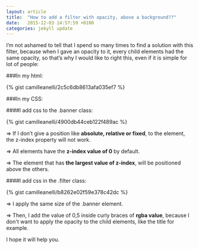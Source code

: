 ```yaml
---
layout: article
title:  "How to add a filter with opacity, above a background??"
date:   2015-12-03 14:57:59 +0100
categories: jekyll update
---
```


I’m not ashamed to tell that I spend so many times to find a solution with this filter, because when I gave an opacity to it, every child elements had the same opacity, so that’s why I would like to right this, even if it is simple for lot of people:

###In my html:

{% gist camilleanelli/2c5c6db8613afa035ef7 %}

###In my CSS:

####I add css to the .banner class:

{% gist camilleanelli/4900db44ceb122f489ac %}

=> If I don’t give a position like __absolute, relative or fixed__, to the element, the z-index property will not work.

=> All elements have the __z-index value of 0__ by default.

=> The element that has __the largest value of z-index__, will be positioned above the others.

####I add css in the .filter class:

{% gist camilleanelli/b8262e02f59e378c42dc %}

=> I apply the same size of the .banner element.

=> Then, I add the value of 0,5 inside curly braces of __rgba value__, because I don't want to apply the opacity to the child elements, like the title for example.


I hope it will help you.
